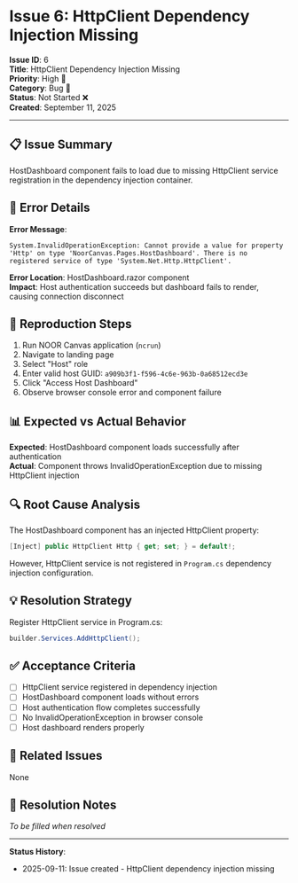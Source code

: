 # Issue 6: HttpClient Dependency Injection Missing

**Issue ID**: 6  
**Title**: HttpClient Dependency Injection Missing  
**Priority**: High 🔴  
**Category**: Bug 🐛  
**Status**: Not Started ❌  
**Created**: September 11, 2025  

---

## 📋 **Issue Summary**

HostDashboard component fails to load due to missing HttpClient service registration in the dependency injection container.

## 🐛 **Error Details**

**Error Message**:
```
System.InvalidOperationException: Cannot provide a value for property 'Http' on type 'NoorCanvas.Pages.HostDashboard'. There is no registered service of type 'System.Net.Http.HttpClient'.
```

**Error Location**: HostDashboard.razor component  
**Impact**: Host authentication succeeds but dashboard fails to render, causing connection disconnect

## 🔄 **Reproduction Steps**

1. Run NOOR Canvas application (`ncrun`)
2. Navigate to landing page
3. Select "Host" role
4. Enter valid host GUID: `a909b3f1-f596-4c6e-963b-0a68512ecd3e`
5. Click "Access Host Dashboard"
6. Observe browser console error and component failure

## 📊 **Expected vs Actual Behavior**

**Expected**: HostDashboard component loads successfully after authentication  
**Actual**: Component throws InvalidOperationException due to missing HttpClient injection

## 🔍 **Root Cause Analysis**

The HostDashboard component has an injected HttpClient property:
```csharp
[Inject] public HttpClient Http { get; set; } = default!;
```

However, HttpClient service is not registered in `Program.cs` dependency injection configuration.

## 💡 **Resolution Strategy**

Register HttpClient service in Program.cs:
```csharp
builder.Services.AddHttpClient();
```

## ✅ **Acceptance Criteria**

- [ ] HttpClient service registered in dependency injection
- [ ] HostDashboard component loads without errors
- [ ] Host authentication flow completes successfully
- [ ] No InvalidOperationException in browser console
- [ ] Host dashboard renders properly

## 🔗 **Related Issues**

None

## 📝 **Resolution Notes**

*To be filled when resolved*

---

**Status History**:
- 2025-09-11: Issue created - HttpClient dependency injection missing
